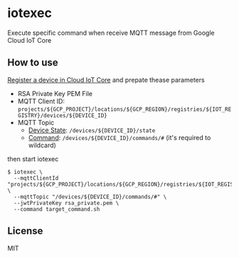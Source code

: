 # iotexec

Execute specific command when receive MQTT message from Google Cloud IoT Core

## How to use

[Register a device in Cloud IoT Core](https://cloud.google.com/iot/docs/how-tos/devices) and prepate thease parameters

- RSA Private Key PEM File
- MQTT Client ID: `projects/${GCP_PROJECT}/locations/${GCP_REGION}/registries/${IOT_REGISTRY}/devices/${DEVICE_ID}`
- MQTT Topic
    - [Device State](https://cloud.google.com/iot/docs/how-tos/mqtt-bridge#setting_device_state): `/devices/${DEVICE_ID}/state`
    - [Command](https://cloud.google.com/iot/docs/how-tos/commands#receiving_a_command): `/devices/${DEVICE_ID}/commands/#` (it's required to wildcard)

then start iotexec

```
$ iotexec \
  --mqttClientId "projects/${GCP_PROJECT}/locations/${GCP_REGION}/registries/${IOT_REGISTRY}/devices/${DEVICE_ID}" \
  --mqttTopic "/devices/${DEVICE_ID}/commands/#" \
  --jwtPrivateKey rsa_private.pem \
  --command target_command.sh
```

## License

MIT